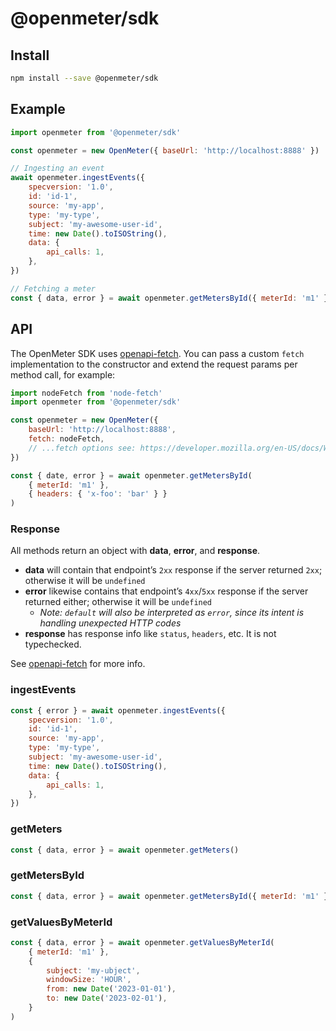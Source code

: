 # @openmeter/sdk

## Install

```sh
npm install --save @openmeter/sdk
```

## Example

```js
import openmeter from '@openmeter/sdk'

const openmeter = new OpenMeter({ baseUrl: 'http://localhost:8888' })

// Ingesting an event
await openmeter.ingestEvents({
	specversion: '1.0',
	id: 'id-1',
	source: 'my-app',
	type: 'my-type',
	subject: 'my-awesome-user-id',
	time: new Date().toISOString(),
	data: {
		api_calls: 1,
	},
})

// Fetching a meter
const { data, error } = await openmeter.getMetersById({ meterId: 'm1' })
```

## API

The OpenMeter SDK uses [openapi-fetch](https://github.com/drwpow/openapi-typescript/tree/main/packages/openapi-fetch).
You can pass a custom `fetch` implementation to the constructor and extend the request params per method call, for example:

```js
import nodeFetch from 'node-fetch'
import openmeter from '@openmeter/sdk'

const openmeter = new OpenMeter({
	baseUrl: 'http://localhost:8888',
	fetch: nodeFetch,
	// ...fetch options see: https://developer.mozilla.org/en-US/docs/Web/API/fetch#options
})

const { date, error } = await openmeter.getMetersById(
	{ meterId: 'm1' },
	{ headers: { 'x-foo': 'bar' } }
)
```

### Response

All methods return an object with **data**, **error**, and **response**.

- **data** will contain that endpoint’s `2xx` response if the server returned `2xx`; otherwise it will be `undefined`
- **error** likewise contains that endpoint’s `4xx`/`5xx` response if the server returned either; otherwise it will be `undefined`
  - _Note: `default` will also be interpreted as `error`, since its intent is handling unexpected HTTP codes_
- **response** has response info like `status`, `headers`, etc. It is not typechecked.

See [openapi-fetch](https://github.com/drwpow/openapi-typescript/tree/main/packages/openapi-fetch) for more info.

### ingestEvents

```js
const { error } = await openmeter.ingestEvents({
	specversion: '1.0',
	id: 'id-1',
	source: 'my-app',
	type: 'my-type',
	subject: 'my-awesome-user-id',
	time: new Date().toISOString(),
	data: {
		api_calls: 1,
	},
})
```

### getMeters

```js
const { data, error } = await openmeter.getMeters()
```

### getMetersById

```js
const { data, error } = await openmeter.getMetersById({ meterId: 'm1' })
```

### getValuesByMeterId

```js
const { data, error } = await openmeter.getValuesByMeterId(
	{ meterId: 'm1' },
	{
		subject: 'my-ubject',
		windowSize: 'HOUR',
		from: new Date('2023-01-01'),
		to: new Date('2023-02-01'),
	}
)
```
